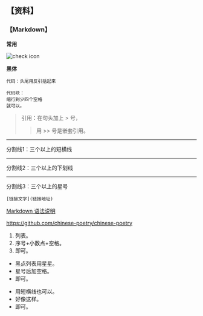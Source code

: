 ## 【资料】






















### 【Markdown】
 **常用** 
 
![check icon](https://tingfengting.files.wordpress.com/2018/08/10.jpg)

**黑体**


`代码：头尾用反引括起来`

    代码块：
    缩行到少四个空格
    就可以。


> 引用：在句头加上 > 号，
>> 用 >> 号是嵌套引用。


----
分割线1：三个以上的短横线
____
分割线2：三个以上的下划线
****
分割线3：三个以上的星号


`[链接文字](链接地址)`

[Markdown 语法说明](https://www.appinn.com/markdown/)

https://github.com/chinese-poetry/chinese-poetry


1. 列表。
2. 序号+小数点+空格。
3. 即可。 

* 黑点列表用星星。
* 星号后加空格。
* 即可。

- 用短横线也可以。
- 好像这样。
- 即可。
